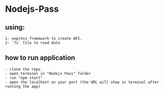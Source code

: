 # Nodejs-Pass

## using:

    1- express framework to create API.
    2- `fs` file to read data

## how to run application

    - clone the repo
    - open terminal in "Nodejs Pass" folder
    - run "npm start"
    - open the localhost on your port (the URL will show in terminal after running the app)
